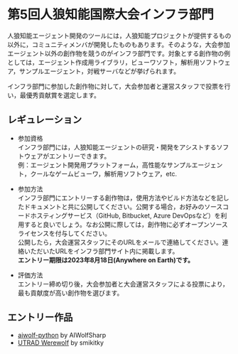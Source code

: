 # 第5回人狼知能国際大会インフラ部門

人狼知能エージェント開発のツールには，人狼知能プロジェクトが提供するもの以外に，コミュニティメンバが開発したものもあります。そのような，大会参加エージェント以外の創作物を競うのがインフラ部門です。対象とする創作物の例としては，エージェント作成用ライブラリ，ビューワソフト，解析用ソフトウェア，サンプルエージェント，対戦サーバなどが挙げられます。

インフラ部門に参加した創作物に対して，大会参加者と運営スタッフで投票を行い，最優秀貢献賞を選定します。

## レギュレーション
- 参加資格  
インフラ部門には，人狼知能エージェントの研究・開発をアシストするソフトウェアがエントリーできます。  
例：エージェント開発用プラットフォーム，高性能なサンプルエージェント，クールなゲームビューワ，解析用ソフトウェア，etc.

- 参加方法  
インフラ部門にエントリーする創作物は，使用方法やビルド方法などを記したドキュメントと共に公開してください。公開する場合，お好みのソースコードホスティングサービス（GitHub, Bitbucket, Azure DevOpsなど）を利用すると良いでしょう。なお公開に際しては，創作物に必ずオープンソースライセンスを付与してください。  
公開したら，大会運営スタッフにそのURLをメールで連絡してください。連絡いただいたURLをインフラ部門サイト内に掲載します。  
**エントリー期限は2023年8月18日(Anywhere on Earth)です。**

- 評価方法  
エントリー締め切り後，大会参加者と大会運営スタッフによる投票により，最も貢献度が高い創作物を選びます。

## エントリー作品
- [aiwolf-python](https://github.com/AIWolfSharp/aiwolf-python) by AIWolfSharp
- [UTRAD Werewolf](https://github.com/smikitky/utrad-werewolf) by smikitky